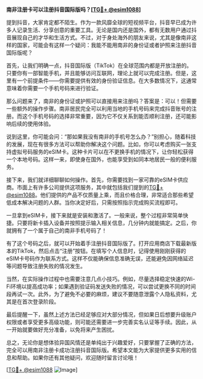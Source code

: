 **南非注册卡可以注册抖音国际版吗？[[TG💪+ @esim1088](https://t.me/s/esim1088)]**

提到抖音，大家肯定都不陌生。作为一款风靡全球的短视频平台，抖音早已成为许多人记录生活、分享创意的重要工具。无论是国内还是国外，都有无数用户通过抖音展现自己的才华和生活方式。不过，对于身处海外的朋友来说，尤其是像南非这样的国家，可能会有这样一个疑问：我能不能用南非的身份证或者护照来注册抖音国际版呢？

首先，让我们明确一点，抖音国际版（TikTok）在全球范围内都是开放注册的。只要你有一部智能手机，并且能够访问互联网，理论上就可以完成注册。但是，这里有一个前提条件——你需要提供有效的身份验证信息。在大多数情况下，这通常意味着你需要一个手机号码来进行验证。

那么问题来了，南非的身份证或护照可以直接用来注册吗？答案是：可以！但需要一些额外的操作步骤。南非居民完全可以利用当地的手机号码来完成抖音账号的注册。而这个手机号码的选择非常重要，因为它不仅关系到能否顺利注册，还可能影响后续的使用体验。

说到这里，你可能会问：“那如果我没有南非的手机号怎么办？”别担心，随着科技的发展，现在有很多方法可以帮助你解决这个问题。比如，你可以考虑购买一张支持虚拟号码服务的eSIM卡。这种卡片可以在不更换手机的情况下，让你轻松获得一个本地号码。这样一来，即使身在国外，也能享受到如同本地居民一般的便利服务。

接下来，我们就详细聊聊如何操作。首先，你需要找到一家可靠的eSIM卡供应商。市面上有许多公司提供这项服务，其中就包括我们提到的[TG💪+ @esim1088](https://t.me/s/esim1088)。他们提供的产品不仅质量上乘，而且价格合理，非常适合那些希望低成本解决问题的人群。当你决定好后，只需按照指示完成购买流程即可。

一旦拿到eSIM卡，接下来就是安装和激活了。一般来说，整个过程非常简单快捷。只要将新卡插入设备并按照提示输入相关信息，几分钟内就能搞定。之后，你就拥有了一个属于自己的南非手机号码了！

有了这个号码之后，就可以开始着手注册抖音国际版了。打开应用商店下载最新版本的TikTok，然后点击“注册”按钮。在填写个人信息时，记得使用刚刚获得的eSIM卡号码作为联系方式。这样不仅能确保信息准确无误，还能避免因网络延迟等问题导致注册失败的情况发生。

当然，在实际操作过程中也需要注意几点小技巧。例如，尽量选择稳定快速的Wi-Fi环境以提高成功率；如果遇到验证码发送失败的情况，可以尝试更换不同的时间段再试一次。此外，为了避免不必要的麻烦，建议不要随意泄露个人隐私资料，尤其是在首次登录阶段。

最后提醒一下，虽然上述方法已经足够应对大部分情况，但如果日后想要升级账户权限或者享受更多高级功能，则可能还需要进一步完善实名认证等手续。因此，从一开始就要做好充分准备，以免将来产生困扰。

总之，无论你是想体验异国风情还是单纯出于兴趣爱好，只要掌握了正确的方法，完全可以用南非注册卡成功注册抖音国际版。希望本文能为大家提供更多实用的信息和帮助。如果你还有其他疑问，欢迎随时留言讨论哦！

[[TG💪+ @esim1088](https://t.me/s/esim1088) ![Image](https://i.postimg.cc/4NQfJmqS/Snipaste-2025-05-13-00-14-12.png)]